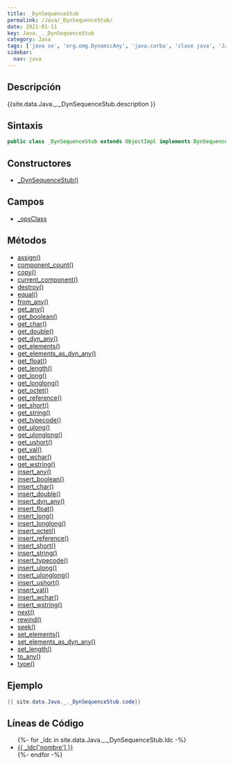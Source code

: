 ```yaml
---
title: _DynSequenceStub
permalink: /Java/_DynSequenceStub/
date: 2021-01-11
key: Java._._DynSequenceStub
category: Java
tags: ['java se', 'org.omg.DynamicAny', 'java.corba', 'clase java', 'Java 1.0']
sidebar: 
  nav: java
---
```


## Descripción
{{site.data.Java._._DynSequenceStub.description }}

## Sintaxis
~~~java
public class _DynSequenceStub extends ObjectImpl implements DynSequence
~~~

## Constructores
* [_DynSequenceStub()](/Java/_DynSequenceStub/_DynSequenceStub/)

## Campos
* [_opsClass](/Java/_DynSequenceStub/_opsClass)

## Métodos
* [assign()](/Java/_DynSequenceStub/assign)
* [component_count()](/Java/_DynSequenceStub/component_count)
* [copy()](/Java/_DynSequenceStub/copy)
* [current_component()](/Java/_DynSequenceStub/current_component)
* [destroy()](/Java/_DynSequenceStub/destroy)
* [equal()](/Java/_DynSequenceStub/equal)
* [from_any()](/Java/_DynSequenceStub/from_any)
* [get_any()](/Java/_DynSequenceStub/get_any)
* [get_boolean()](/Java/_DynSequenceStub/get_boolean)
* [get_char()](/Java/_DynSequenceStub/get_char)
* [get_double()](/Java/_DynSequenceStub/get_double)
* [get_dyn_any()](/Java/_DynSequenceStub/get_dyn_any)
* [get_elements()](/Java/_DynSequenceStub/get_elements)
* [get_elements_as_dyn_any()](/Java/_DynSequenceStub/get_elements_as_dyn_any)
* [get_float()](/Java/_DynSequenceStub/get_float)
* [get_length()](/Java/_DynSequenceStub/get_length)
* [get_long()](/Java/_DynSequenceStub/get_long)
* [get_longlong()](/Java/_DynSequenceStub/get_longlong)
* [get_octet()](/Java/_DynSequenceStub/get_octet)
* [get_reference()](/Java/_DynSequenceStub/get_reference)
* [get_short()](/Java/_DynSequenceStub/get_short)
* [get_string()](/Java/_DynSequenceStub/get_string)
* [get_typecode()](/Java/_DynSequenceStub/get_typecode)
* [get_ulong()](/Java/_DynSequenceStub/get_ulong)
* [get_ulonglong()](/Java/_DynSequenceStub/get_ulonglong)
* [get_ushort()](/Java/_DynSequenceStub/get_ushort)
* [get_val()](/Java/_DynSequenceStub/get_val)
* [get_wchar()](/Java/_DynSequenceStub/get_wchar)
* [get_wstring()](/Java/_DynSequenceStub/get_wstring)
* [insert_any()](/Java/_DynSequenceStub/insert_any)
* [insert_boolean()](/Java/_DynSequenceStub/insert_boolean)
* [insert_char()](/Java/_DynSequenceStub/insert_char)
* [insert_double()](/Java/_DynSequenceStub/insert_double)
* [insert_dyn_any()](/Java/_DynSequenceStub/insert_dyn_any)
* [insert_float()](/Java/_DynSequenceStub/insert_float)
* [insert_long()](/Java/_DynSequenceStub/insert_long)
* [insert_longlong()](/Java/_DynSequenceStub/insert_longlong)
* [insert_octet()](/Java/_DynSequenceStub/insert_octet)
* [insert_reference()](/Java/_DynSequenceStub/insert_reference)
* [insert_short()](/Java/_DynSequenceStub/insert_short)
* [insert_string()](/Java/_DynSequenceStub/insert_string)
* [insert_typecode()](/Java/_DynSequenceStub/insert_typecode)
* [insert_ulong()](/Java/_DynSequenceStub/insert_ulong)
* [insert_ulonglong()](/Java/_DynSequenceStub/insert_ulonglong)
* [insert_ushort()](/Java/_DynSequenceStub/insert_ushort)
* [insert_val()](/Java/_DynSequenceStub/insert_val)
* [insert_wchar()](/Java/_DynSequenceStub/insert_wchar)
* [insert_wstring()](/Java/_DynSequenceStub/insert_wstring)
* [next()](/Java/_DynSequenceStub/next)
* [rewind()](/Java/_DynSequenceStub/rewind)
* [seek()](/Java/_DynSequenceStub/seek)
* [set_elements()](/Java/_DynSequenceStub/set_elements)
* [set_elements_as_dyn_any()](/Java/_DynSequenceStub/set_elements_as_dyn_any)
* [set_length()](/Java/_DynSequenceStub/set_length)
* [to_any()](/Java/_DynSequenceStub/to_any)
* [type()](/Java/_DynSequenceStub/type)

## Ejemplo
~~~java
{{ site.data.Java._._DynSequenceStub.code}}
~~~

## Líneas de Código
<ul>
{%- for _ldc in site.data.Java._._DynSequenceStub.ldc -%}
   <li>
       <a href="{{_ldc['url'] }}">{{ _ldc['nombre'] }}</a>
   </li>
{%- endfor -%}
</ul>

